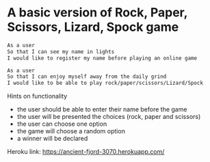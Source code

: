 # A basic version of Rock, Paper, Scissors, Lizard, Spock game


```sh
As a user
So that I can see my name in lights
I would like to register my name before playing an online game

As a user
So that I can enjoy myself away from the daily grind
I would like to be able to play rock/paper/scissors/Lizard/Spock
```

Hints on functionality

- the user should be able to enter their name before the game
- the user will be presented the choices (rock, paper and scissors)
- the user can choose one option
- the game will choose a random option
- a winner will be declared

Heroku link: https://ancient-fjord-3070.herokuapp.com/
